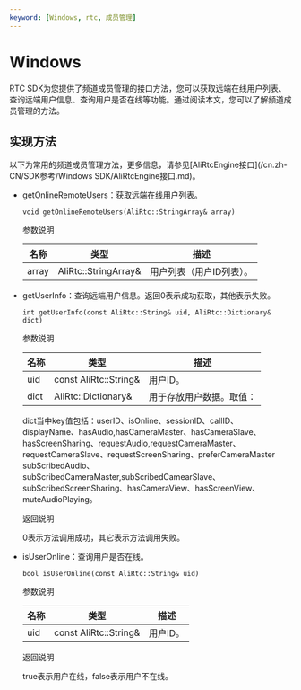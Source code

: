 ```yaml
---
keyword: [Windows, rtc, 成员管理]
---
```


# Windows

RTC SDK为您提供了频道成员管理的接口方法，您可以获取远端在线用户列表、查询远端用户信息、查询用户是否在线等功能。通过阅读本文，您可以了解频道成员管理的方法。

## 实现方法

以下为常用的频道成员管理方法，更多信息，请参见[AliRtcEngine接口](/cn.zh-CN/SDK参考/Windows SDK/AliRtcEngine接口.md)。

-   getOnlineRemoteUsers：获取远端在线用户列表。

    ```
    void getOnlineRemoteUsers(AliRtc::StringArray& array)
    ```

    参数说明

    |名称|类型|描述|
    |--|--|--|
    |array|AliRtc::StringArray&|用户列表（用户ID列表）。|

-   getUserInfo：查询远端用户信息。返回0表示成功获取，其他表示失败。

    ```
    int getUserInfo(const AliRtc::String& uid, AliRtc::Dictionary& dict)
    ```

    参数说明

    |名称|类型|描述|
    |--|--|--|
    |uid|const AliRtc::String&|用户ID。|
    |dict|AliRtc::Dictionary&|用于存放用户数据。取值：|

    dict当中key值包括：userID、isOnline、sessionID、callID、displayName、hasAudio,hasCameraMaster、hasCameraSlave、hasScreenSharing、requestAudio,requestCameraMaster、requestCameraSlave、requestScreenSharing、preferCameraMaster subScribedAudio、subScribedCameraMaster,subScribedCamearSlave、subScribedScreenSharing、hasCameraView、hasScreenView、muteAudioPlaying。

    返回说明

    0表示方法调用成功，其它表示方法调用失败。

-   isUserOnline：查询用户是否在线。

    ```
    bool isUserOnline(const AliRtc::String& uid)
    ```

    参数说明

    |名称|类型|描述|
    |--|--|--|
    |uid|const AliRtc::String&|用户ID。|

    返回说明

    true表示用户在线，false表示用户不在线。


